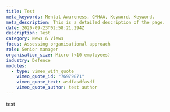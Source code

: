```yaml
---
title: Test
meta_keywords: Mental Awareness, CMHAA, Keyword, Keyword.
meta_description: This is a detailed description of the page.
date: 2020-09-23T02:58:21.294Z
description: Test
category: News & Views
focus: Assessing organisational approach
role: Senior manager
organisation_size: Micro (<10 employees)
industry: Defence
modules:
  - type: vimeo_with_quote
    vimeo_quote_id: "76979871"
    vimeo_quote_text: asdfasdfasdf
    vimeo_quote_author: test author
---
```

test
